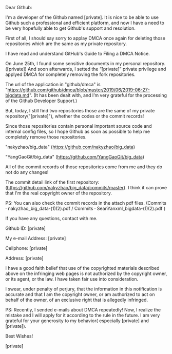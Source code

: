 Dear Github:    
    
     
    
I'm a developer of the Github named [private]. It is nice to be able to use Github such a professional and efficient platform, and now I have a need to be very hopefully able to get Github's support and resolution.    
    
     
    
First of all, I should say sorry to applay DMCA once again for deleting those repositories which are the same as my private repository.    
    
     
    
I have read and understand GitHub's Guide to Filing a DMCA Notice.    
    
     
    
On June 25th, I found some sensitive documents in my personal repository.([private]) And soon afterwards, I setted the “[private]” private privilege and applyed DMCA for completely removing the fork repositories.    
    
    
     
    
The url of the application in "github/dmca" is "https://github.com/github/dmca/blob/master/2019/06/2019-06-27-bigdata.md". (It has been dealt with, and I’m very grateful for the processing of the Github Developer Support.)    
    
     
    
But, today, I still find two repositories those are the same of my private repository("[private]"), whether the codes or the commit records!    
    
     
    
Since those repositories contain personal important source code and internal config files, so I hope Github as soon as possible to help me completely remove those repositories.    
    
     
    
"nakyzhao/big_data" (https://github.com/nakyzhao/big_data)    
    
     
    
"YangGaoGit/big_data" (https://github.com/YangGaoGit/big_data)    
    
     
    
    
All of the commit records of those repositories come from me and they do not do any changes!    
    
The commit detail link of the first repository: (https://github.com/nakyzhao/big_data/commits/master). I think it can prove that I'm the real copyright owner of the repository.    
    
PS: You can also check the commit records in the attach pdf files. (Commits · nakyzhao_big_data-(1)(2).pdf / Commits · SeanYanxml_bigdata-(1)(2).pdf )    
    
    
     
    
If you have any questions, contact with me.    
    
     
    
Github ID: [private]   
    
My e-mail Address: [private]     
    
Cellphone: [private]  
    
Address: [private]  
     
    
I have a good faith belief that use of the copyrighted materials described above on the infringing web pages is not authorized by the copyright owner, or its agent, or the law. I have taken fair use into consideration.    
    
     
    
I swear, under penalty of perjury, that the information in this notification is accurate and that I am the copyright owner, or am authorized to act on behalf of the owner, of an exclusive right that is allegedly infringed.    
    
     
    
PS: Recently, I sended e-mails about DMCA repeatedly! Now, I realize the mistake and I will apply for it according to the rule in the future. I am very grateful for your generosity to my behavior( especially [private] and [private]).    
    
     
    
Best Wishes!    
    
[private]
    

